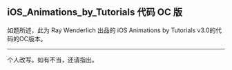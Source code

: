 ## iOS_Animations_by_Tutorials 代码 OC 版

如题所述，此为 Ray Wenderlich 出品的 iOS Animations by Tutorials v3.0的代码的OC版本。

----------------------------

个人改写。如有不当，还请指出。